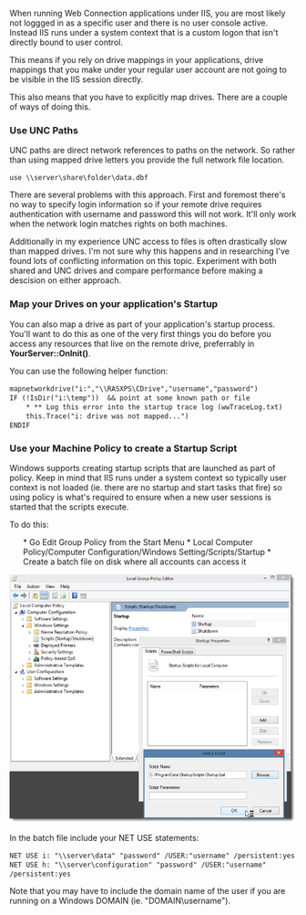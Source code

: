 ﻿When running Web Connection applications under IIS, you are most likely not loggged in as a specific user and there is no user console active. Instead IIS runs under a system context that is a custom logon that isn't directly bound to user control.

This means if you rely on drive mappings in your applications, drive mappings that you make under your regular user account are not going to be visible in the IIS session directly. 

This also means that you have to explicitly map drives. There are a couple of ways of doing this.

### Use UNC Paths
UNC paths are direct network references to paths on the network. So rather than using mapped drive letters you provide the full network file location.

```foxpro
use \\server\share\folder\data.dbf
```

There are several problems with this approach. First and foremost there's no way to specify login information so if your remote drive requires authentication with username and password this will not work. It'll only work when the network login matches rights on both machines. 

Additionally in my experience UNC access to files is often drastically slow than mapped drives. I'm not sure why this happens and in researching I've found lots of conflicting information on this topic. Experiment with both shared and UNC drives and compare performance before making a descision on either approach.

### Map your Drives on your application's Startup
You can also map a drive as part of your application's startup process. You'll want to do this as one of the very first things you do before you access any resources that live on the remote drive, preferrably in **YourServer::OnInit()**.

You can use the following helper function:
```foxpro
mapnetworkdrive("i:","\\RASXPS\CDrive","username","password")
IF (!IsDir("i:\temp"))  && point at some known path or file
    * ** Log this error into the startup trace log (wwTraceLog.txt)
    this.Trace("i: drive was not mapped...") 
ENDIF
```

### Use your Machine Policy to create a Startup Script
Windows supports creating startup scripts that are launched as part of policy. Keep in mind that IIS runs under a system context so typically user context is not loaded (ie. there are no startup and start tasks that fire) so using policy is what's required to ensure when a new user sessions is started that the scripts execute.

To do this:

<ul>
* Go Edit Group Policy from the Start Menu
* Local Computer Policy/Computer Configuration/Windows Setting/Scripts/Startup
* Create a batch file on disk where all accounts can access it
</ul>

![](IMAGES%2FGroupPolicyEditor.png)

In the batch file include your NET USE statements:

```foxpro
NET USE i: "\\server\data" "password" /USER:"username" /persistent:yes
NET USE h: "\\server\configuration" "password" /USER:"username" /persistent:yes
```

Note that you may have to include the domain name of the user if you are running on a Windows DOMAIN (ie. "DOMAIN\username").